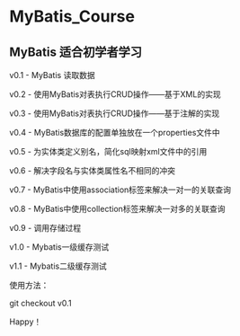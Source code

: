 # MyBatis_Course
MyBatis 适合初学者学习
---

v0.1 - MyBatis 读取数据

v0.2 - 使用MyBatis对表执行CRUD操作——基于XML的实现

v0.3 - 使用MyBatis对表执行CRUD操作——基于注解的实现

v0.4 - MyBatis数据库的配置单独放在一个properties文件中

v0.5 - 为实体类定义别名，简化sql映射xml文件中的引用

v0.6 - 解决字段名与实体类属性名不相同的冲突

v0.7 - MyBatis中使用association标签来解决一对一的关联查询

v0.8 - MyBatis中使用collection标签来解决一对多的关联查询

v0.9 - 调用存储过程

v1.0 - Mybatis一级缓存测试

v1.1 - Mybatis二级缓存测试

使用方法：

git checkout v0.1

Happy！
